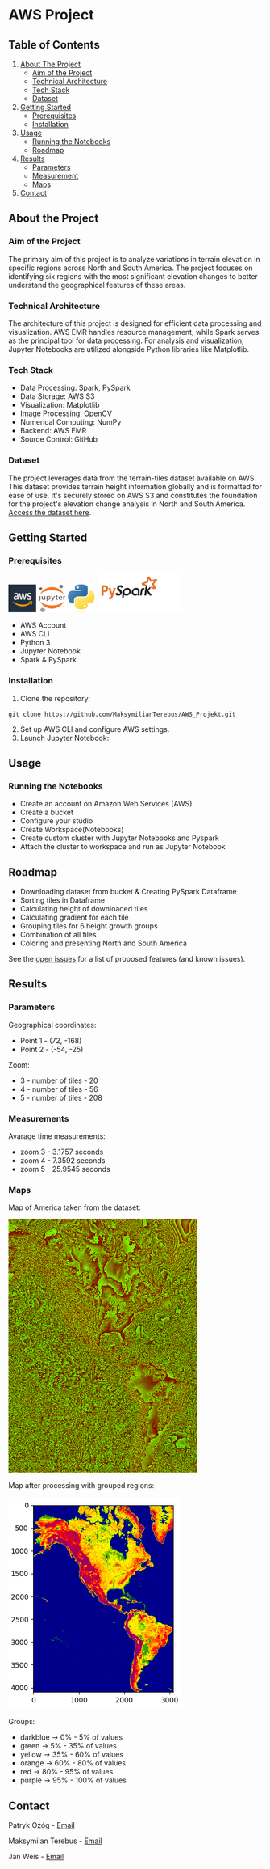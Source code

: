 # AWS Project

## Table of Contents

1. [About The Project](#about-the-project)
    - [Aim of the Project](#aim-of-the-project)
    - [Technical Architecture](#technical-architecture)
    - [Tech Stack](#tech-stack)
    - [Dataset](#dataset)
2. [Getting Started](#getting-started)
	- [Prerequisites](#prerequisites)
	- [Installation](#installation)
3. [Usage](#usage)
	- [Running the Notebooks](#running-the-notebooks)
	- [Roadmap](#roadmap)
4. [Results](#results)
   	- [Parameters](#parameters)
   	- [Measurement](#measurement)
   	- [Maps](#maps)
6. [Contact](#contact)

## About the Project

### Aim of the Project

The primary aim of this project is to analyze variations in terrain elevation in specific regions across North and South America. The project focuses on identifying six regions with the most significant elevation changes to better understand the geographical features of these areas.

### Technical Architecture

The architecture of this project is designed for efficient data processing and visualization. AWS EMR handles resource management, while Spark serves as the principal tool for data processing. For analysis and visualization, Jupyter Notebooks are utilized alongside Python libraries like Matplotlib.

### Tech Stack

- Data Processing: Spark, PySpark
- Data Storage: AWS S3
- Visualization: Matplotlib
- Image Processing: OpenCV
- Numerical Computing: NumPy
- Backend: AWS EMR
- Source Control: GitHub

### Dataset

The project leverages data from the terrain-tiles dataset available on AWS. This dataset provides terrain height information globally and is formatted for ease of use. It's securely stored on AWS S3 and constitutes the foundation for the project's elevation change analysis in North and South America. [Access the dataset here](https://registry.opendata.aws/terrain-tiles/).


## Getting Started

### Prerequisites

![aws](./Images/aws.png)
![jupyter](./Images/Jupyter.png)
![python](./Images/python.png)
![pyspark](./Images/pyspark.png)

- AWS Account
- AWS CLI
- Python 3
- Jupyter Notebook
- Spark & PySpark

### Installation

1. Clone the repository:
```
git clone https://github.com/MaksymilianTerebus/AWS_Projekt.git
```
2. Set up AWS CLI and configure AWS settings.
3. Launch Jupyter Notebook:

## Usage

### Running the Notebooks

- Create an account on Amazon Web Services (AWS)
- Create a bucket
- Configure your studio
- Create Workspace(Notebooks)
- Create custom cluster with Jupyter Notebooks and Pyspark
- Attach the cluster to workspace and run as Jupyter Notebook

## Roadmap

-   Downloading dataset from bucket & Creating PySpark Dataframe
-   Sorting tiles in Dataframe
-   Calculating height of downloaded tiles
-   Calculating gradient for each tile
-   Grouping tiles for 6 height growth groups
-   Combination of all tiles
-   Coloring and presenting North and South America

See the [open issues](https://github.com/MaksymilianTerebus/AWS_Projekt/issues) for a list of proposed features (and known issues).

## Results

### Parameters
Geographical coordinates:
- Point 1 - (72, -168)
- Point 2 - (-54, -25)

Zoom:
- 3 - number of tiles - 20
- 4 - number of tiles - 56
- 5 - number of tiles - 208

### Measurements

Avarage time measurements:
- zoom 3 - 3.1757 seconds
- zoom 4 - 7.3592 seconds
- zoom 5 - 25.9545 seconds

### Maps

Map of America taken from the dataset:

![map2](./Images/map2.png)

Map after processing with grouped regions:

![map](./Images/map.png)

Groups:
- darkblue -> 0% - 5% of values
- green -> 5% - 35% of values
- yellow -> 35% - 60% of values
- orange -> 60% - 80% of values
- red -> 80% - 95% of values
- purple -> 95% - 100% of values

## Contact

Patryk Ożóg - [Email](s184601@student.pg.edu.pl)

Maksymilan Terebus - [Email](s181595@student.pg.edu.pl)

Jan Weis - [Email](s184412@student.pg.edu.pl)
